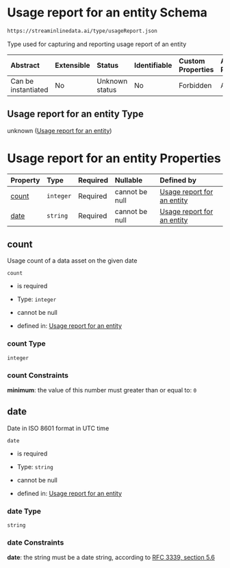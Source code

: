 # Usage report for an entity Schema

```txt
https://streaminlinedata.ai/type/usageReport.json
```

Type used for capturing and reporting usage report of an entity

| Abstract            | Extensible | Status         | Identifiable | Custom Properties | Additional Properties | Access Restrictions | Defined In                                                         |
| :------------------ | :--------- | :------------- | :----------- | :---------------- | :-------------------- | :------------------ | :----------------------------------------------------------------- |
| Can be instantiated | No         | Unknown status | No           | Forbidden         | Allowed               | none                | [usageReport.json](../out/usageReport.json "open original schema") |

## Usage report for an entity Type

unknown ([Usage report for an entity](usagereport.md))

# Usage report for an entity Properties

| Property        | Type      | Required | Nullable       | Defined by                                                                                                                          |
| :-------------- | :-------- | :------- | :------------- | :---------------------------------------------------------------------------------------------------------------------------------- |
| [count](#count) | `integer` | Required | cannot be null | [Usage report for an entity](usagereport-properties-count.md "https://streaminlinedata.ai/type/usageReport.json#/properties/count") |
| [date](#date)   | `string`  | Required | cannot be null | [Usage report for an entity](common-definitions-date.md "https://streaminlinedata.ai/type/usageReport.json#/properties/date")       |

## count

Usage count of a data asset on the given date

`count`

*   is required

*   Type: `integer`

*   cannot be null

*   defined in: [Usage report for an entity](usagereport-properties-count.md "https://streaminlinedata.ai/type/usageReport.json#/properties/count")

### count Type

`integer`

### count Constraints

**minimum**: the value of this number must greater than or equal to: `0`

## date

Date in ISO 8601 format in UTC time

`date`

*   is required

*   Type: `string`

*   cannot be null

*   defined in: [Usage report for an entity](common-definitions-date.md "https://streaminlinedata.ai/type/usageReport.json#/properties/date")

### date Type

`string`

### date Constraints

**date**: the string must be a date string, according to [RFC 3339, section 5.6](https://tools.ietf.org/html/rfc3339 "check the specification")
